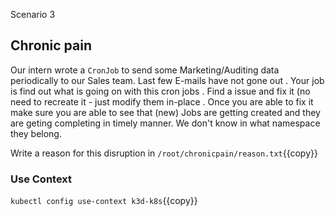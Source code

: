 Scenario 3

## Chronic pain 

Our intern wrote a `CronJob` to send some Marketing/Auditing data periodically to our Sales team. Last few E-mails have not 
gone out . Your job is find out what is going on with this cron jobs . Find a issue and fix it (no need to recreate it - just 
modify them in-place . Once you are able to fix it make sure you are able to see that (new) Jobs are getting created and they are geting 
completing in timely manner. We don't know in what namespace they belong.  

Write a reason for this disruption in `/root/chronicpain/reason.txt`{{copy}}

### Use Context 

`kubectl config use-context k3d-k8s`{{copy}}